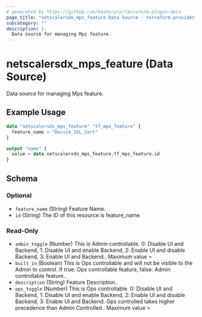 ```yaml
---
# generated by https://github.com/hashicorp/terraform-plugin-docs
page_title: "netscalersdx_mps_feature Data Source - terraform-provider-netscalersdx"
subcategory: ""
description: |-
  Data source for managing Mps feature.
---
```


# netscalersdx_mps_feature (Data Source)

Data source for managing Mps feature.

## Example Usage

```terraform
data "netscalersdx_mps_feature" "tf_mps_feature" {
  feature_name = "Device_SSL_Cert"
}

output "name" {
  value = data.netscalersdx_mps_feature.tf_mps_feature.id
}
```

<!-- schema generated by tfplugindocs -->
## Schema

### Optional

- `feature_name` (String) Feature Name.
- `id` (String) The ID of this resource is feature_name

### Read-Only

- `admin_toggle` (Number) This is Admin controllable. 0: Disable UI and Backend, 1: Disable UI and enable Backend, 2: Enable UI and disable Backend, 3: Enable UI and Backend.. Maximum value =
- `built_in` (Boolean) This is Ops controllable and will not be visible to the Admin to control. If true: Ops controllable feature, false: Admin controllable feature..
- `description` (String) Feature Description..
- `ops_toggle` (Number) This is Ops controllable. 0: Disable UI and Backend, 1: Disable UI and enable Backend, 2: Enable UI and disable Backend, 3: Enable UI and Backend. Ops controlled takes higher precedence than Admin Controlled.. Maximum value =
